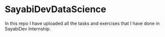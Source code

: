 # SayabiDevDataScience
In this repo I have uploaded all the tasks and exercises that I have done in SayabiDev Internship.
